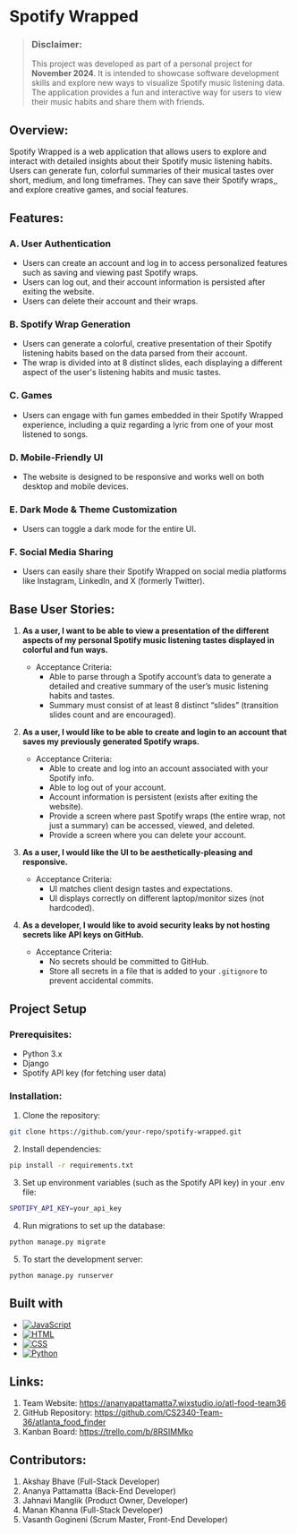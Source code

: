 # Spotify Wrapped

> ### Disclaimer:
> This project was developed as part of a personal project for **November 2024**. It is intended to showcase software development skills and explore new ways to visualize Spotify music listening data. The application provides a fun and interactive way for users to view their music habits and share them with friends.

## Overview:
Spotify Wrapped is a web application that allows users to explore and interact with detailed insights about their Spotify music listening habits. Users can generate fun, colorful summaries of their musical tastes over short, medium, and long timeframes. They can save their Spotify wraps,, and explore creative games, and social features.

## Features:
### A. User Authentication
- Users can create an account and log in to access personalized features such as saving and viewing past Spotify wraps.
- Users can log out, and their account information is persisted after exiting the website.
- Users can delete their account and their wraps.

### B. Spotify Wrap Generation
- Users can generate a colorful, creative presentation of their Spotify listening habits based on the data parsed from their account.
- The wrap is divided into at 8 distinct slides, each displaying a different aspect of the user's listening habits and music tastes.

### C. Games
- Users can engage with fun games embedded in their Spotify Wrapped experience, including a quiz regarding a lyric from one of your most listened to songs.

### D. Mobile-Friendly UI
- The website is designed to be responsive and works well on both desktop and mobile devices.

### E. Dark Mode & Theme Customization
- Users can toggle a dark mode for the entire UI.

### F. Social Media Sharing
- Users can easily share their Spotify Wrapped on social media platforms like Instagram, LinkedIn, and X (formerly Twitter).

## Base User Stories:
1. **As a user, I want to be able to view a presentation of the different aspects of my personal Spotify music listening tastes displayed in colorful and fun ways.**
    - Acceptance Criteria:
        - Able to parse through a Spotify account’s data to generate a detailed and creative summary of the user’s music listening habits and tastes.
        - Summary must consist of at least 8 distinct “slides” (transition slides count and are encouraged).

2. **As a user, I would like to be able to create and login to an account that saves my previously generated Spotify wraps.**
    - Acceptance Criteria:
        - Able to create and log into an account associated with your Spotify info.
        - Able to log out of your account.
        - Account information is persistent (exists after exiting the website).
        - Provide a screen where past Spotify wraps (the entire wrap, not just a summary) can be accessed, viewed, and deleted.
        - Provide a screen where you can delete your account.

3. **As a user, I would like the UI to be aesthetically-pleasing and responsive.**
    - Acceptance Criteria:
        - UI matches client design tastes and expectations.
        - UI displays correctly on different laptop/monitor sizes (not hardcoded).

4. **As a developer, I would like to avoid security leaks by not hosting secrets like API keys on GitHub.**
    - Acceptance Criteria:
        - No secrets should be committed to GitHub.
        - Store all secrets in a file that is added to your `.gitignore` to prevent accidental commits.


## Project Setup
### Prerequisites:
- Python 3.x
- Django
- Spotify API key (for fetching user data)

### Installation:
1. Clone the repository:
```sh
git clone https://github.com/your-repo/spotify-wrapped.git
```

2. Install dependencies:
```sh
pip install -r requirements.txt
```

3. Set up environment variables (such as the Spotify API key) in your .env file:
```sh
SPOTIFY_API_KEY=your_api_key
```

4. Run migrations to set up the database:
```sh
python manage.py migrate
```

5. To start the development server:
```sh
python manage.py runserver
```


## Built with
* [![JavaScript][JavaScript.com]][JavaScript-url]
* [![HTML][HTML.com]][HTML-url]
* [![CSS][CSS.com]][CSS-url]
* [![Python][Python.org]][Python-url]


[JavaScript.com]: https://img.shields.io/badge/JavaScript-323330?style=for-the-badge&logo=javascript
[JavaScript-url]: https://www.javascript.com/

[HTML.com]: https://img.shields.io/badge/HTML5-E34F26?style=for-the-badge&logo=html5
[HTML-url]: https://developer.mozilla.org/en-US/docs/Web/HTML

[CSS.com]: https://img.shields.io/badge/CSS3-1572B6?style=for-the-badge&logo=css3
[CSS-url]: https://developer.mozilla.org/en-US/docs/Web/CSS

[TailwindCSS.com]: https://img.shields.io/badge/TailwindCSS-38B2AC?style=for-the-badge&logo=tailwind-css
[TailwindCSS-url]: https://tailwindcss.com/

[Python.org]: https://img.shields.io/badge/Python-3776AB?style=for-the-badge&logo=python
[Python-url]: https://www.python.org/

## Links:
1. Team Website: https://ananyapattamatta7.wixstudio.io/atl-food-team36
2. GitHub Repository: https://github.com/CS2340-Team-36/atlanta_food_finder
3. Kanban Board: https://trello.com/b/8RSIMMko


## Contributors:
1. Akshay Bhave (Full-Stack Developer)
2. Ananya Pattamatta (Back-End Developer)
3. Jahnavi Manglik (Product Owner, Developer)
4. Manan Khanna (Full-Stack Developer)
5. Vasanth Gogineni (Scrum Master, Front-End Developer)

